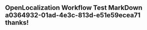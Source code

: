 <properties
ms.topic="hero-topic"
ms.test1="hero-topic"
ms.test2="test"/>

## OpenLocalization Workflow Test MarkDown a0364932-01ad-4e3c-813d-e51e59ecea71 thanks!
